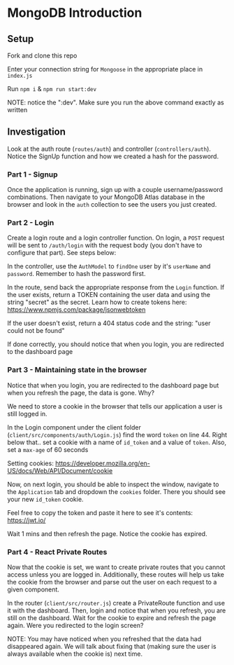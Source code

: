# MongoDB Introduction

## Setup

Fork and clone this repo

Enter your connection string for `Mongoose` in the appropriate place in `index.js`

Run `npm i` & `npm run start:dev`

NOTE: notice the ":dev". Make sure you run the above command exactly as written

## Investigation

Look at the auth route (`routes/auth`) and controller (`controllers/auth`). Notice the SignUp function and how we created a hash for the password.

### Part 1 - Signup

Once the application is running, sign up with a couple username/password combinations. Then navigate to your MongoDB Atlas database in the browser and look in the `auth` collection to see the users you just created.

### Part 2 - Login

Create a login route and a login controller function. On login, a `POST` request will be sent to `/auth/login` with the request body (you don't have to configure that part). See steps below:

In the controller, use the `AuthModel` to `findOne` user by it's `userName` and `password`. Remember to hash the password first.

In the route, send back the appropriate response from the `Login` function. If the user exists, return a TOKEN containing the user data and using the string "secret" as the secret. Learn how to create tokens here: https://www.npmjs.com/package/jsonwebtoken

If the user doesn't exist, return a 404 status code and the string: "user could not be found"

If done correctly, you should notice that when you login, you are redirected to the dashboard page

### Part 3 - Maintaining state in the browser

Notice that when you login, you are redirected to the dashboard page but when you refresh the page, the data is gone. Why?

We need to store a cookie in the browser that tells our application a user is still logged in.

In the Login component under the client folder (`client/src/components/auth/Login.js`) find the word `token` on line 44. Right below that.. set a cookie with a name of `id_token` and a value of `token`. Also, set a `max-age` of 60 seconds

Setting cookies: https://developer.mozilla.org/en-US/docs/Web/API/Document/cookie

Now, on next login, you should be able to inspect the window, navigate to the `Application` tab and dropdown the `cookies` folder. There you should see your new `id_token` cookie.

Feel free to copy the token and paste it here to see it's contents: https://jwt.io/

Wait 1 mins and then refresh the page. Notice the cookie has expired.

### Part 4 - React Private Routes

Now that the cookie is set, we want to create private routes that you cannot access unless you are logged in. Additionally, these routes will help us take the cookie from the browser and parse out the user on each request to a given component.

In the router (`client/src/router.js`) create a PrivateRoute function and use it with the dashboard. Then, login and notice that when you refresh, you are still on the dashboard. Wait for the cookie to expire and refresh the page again. Were you redirected to the login screen?

NOTE: You may have noticed when you refreshed that the data had disappeared again. We will talk about fixing that (making sure the user is always available when the cookie is) next time.

